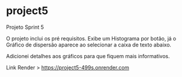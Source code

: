 # project5
Projeto Sprint 5

O projeto inclui os pré requisitos. Exibe um Histograma por botão, já o Gráfico de dispersão aparece ao selecionar a caixa de texto abaixo. 

Adicionei detalhes aos gráficos para que fiquem mais informativos. 

Link Render > https://project5-499s.onrender.com